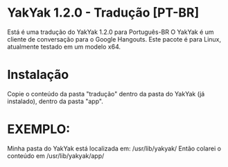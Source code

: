 # YakYak 1.2.0 - Tradução [PT-BR]
Está é uma tradução do YakYak 1.2.0 para Português-BR
O YakYak é um cliente de conversação para o Google Hangouts.
Este pacote é para Linux, atualmente testado em um modelo x64.

# Instalação
Copie o conteúdo da pasta "tradução" dentro da pasta do YakYak (já instalado), dentro da pasta "app".

# EXEMPLO:
Minha pasta do YakYak está localizada em: /usr/lib/yakyak/
Então colarei o conteúdo em /usr/lib/yakyak/app/
